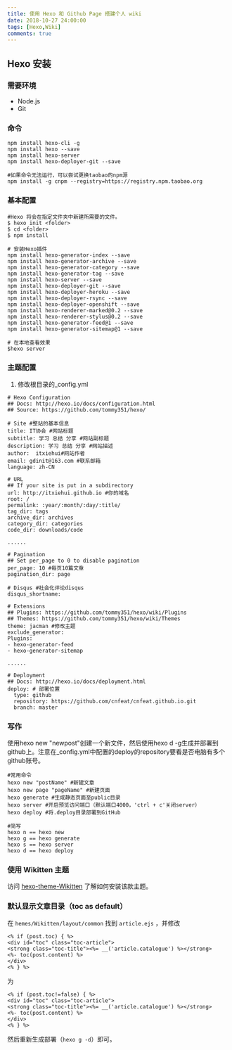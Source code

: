 ```yaml
---
title: 使用 Hexo 和 Github Page 搭建个人 wiki
date: 2018-10-27 24:00:00
tags: [Hexo,Wiki]
comments: true
---
```


## Hexo 安装

### 需要环境

- Node.js
- Git

### 命令

```
npm install hexo-cli -g
npm install hexo --save
npm install hexo-server
npm install hexo-deployer-git --save

#如果命令无法运行，可以尝试更换taobao的npm源
npm install -g cnpm --registry=https://registry.npm.taobao.org
```

### 基本配置

```
#Hexo 将会在指定文件夹中新建所需要的文件。
$ hexo init <folder>
$ cd <folder>
$ npm install
```

```
# 安装Hexo插件
npm install hexo-generator-index --save
npm install hexo-generator-archive --save
npm install hexo-generator-category --save
npm install hexo-generator-tag --save
npm install hexo-server --save
npm install hexo-deployer-git --save
npm install hexo-deployer-heroku --save
npm install hexo-deployer-rsync --save
npm install hexo-deployer-openshift --save
npm install hexo-renderer-marked@0.2 --save
npm install hexo-renderer-stylus@0.2 --save
npm install hexo-generator-feed@1 --save
npm install hexo-generator-sitemap@1 --save
```

```
# 在本地查看效果
$hexo server
```

### 主题配置

1. 修改根目录的_config.yml

```
# Hexo Configuration
## Docs: http://hexo.io/docs/configuration.html
## Source: https://github.com/tommy351/hexo/

# Site #整站的基本信息
title: IT协会 #网站标题
subtitle: 学习 总结 分享 #网站副标题
description: 学习 总结 分享 #网站描述
author:  itxiehui#网站作者
email: gdinit@163.com #联系邮箱
language: zh-CN

# URL
## If your site is put in a subdirectory
url: http://itxiehui.github.io #你的域名
root: /
permalink: :year/:month/:day/:title/
tag_dir: tags
archive_dir: archives
category_dir: categories
code_dir: downloads/code

......

# Pagination
## Set per_page to 0 to disable pagination
per_page: 10 #每页10篇文章
pagination_dir: page

# Disqus #社会化评论disqus
disqus_shortname:

# Extensions
## Plugins: https://github.com/tommy351/hexo/wiki/Plugins
## Themes: https://github.com/tommy351/hexo/wiki/Themes
theme: jacman #修改主题
exclude_generator:
Plugins:
- hexo-generator-feed
- hexo-generator-sitemap

......

# Deployment
## Docs: http://hexo.io/docs/deployment.html
deploy: # 部署位置
  type: github
  repository: https://github.com/cnfeat/cnfeat.github.io.git
  branch: master     
```

### 写作

使用hexo new "newpost"创建一个新文件，然后使用hexo d -g生成并部署到github上。注意在_config.yml中配置的deploy的repository要看是否电脑有多个github账号。

```
#常用命令
hexo new "postName" #新建文章
hexo new page "pageName" #新建页面
hexo generate #生成静态页面至public目录
hexo server #开启预览访问端口（默认端口4000，'ctrl + c'关闭server）
hexo deploy #将.deploy目录部署到GitHub
```

```
#简写
hexo n == hexo new
hexo g == hexo generate
hexo s == hexo server
hexo d == hexo deploy
```

### 使用 Wikitten 主题

访问 [hexo-theme-Wikitten](https://github.com/zthxxx/hexo-theme-Wikitten) 了解如何安装该款主题。

### 默认显示文章目录（toc as default）

在 `hemes/Wikitten/layout/common` 找到 `article.ejs` ，并修改

```ejs
<% if (post.toc) { %>
<div id="toc" class="toc-article">
<strong class="toc-title"><%= __('article.catalogue') %></strong>
<%- toc(post.content) %>
</div>
<% } %>
```

为

```ejs
<% if (post.toc!=false) { %>
<div id="toc" class="toc-article">
<strong class="toc-title"><%= __('article.catalogue') %></strong>
<%- toc(post.content) %>
</div>
<% } %>
```

然后重新生成部署（`hexo g -d`）即可。